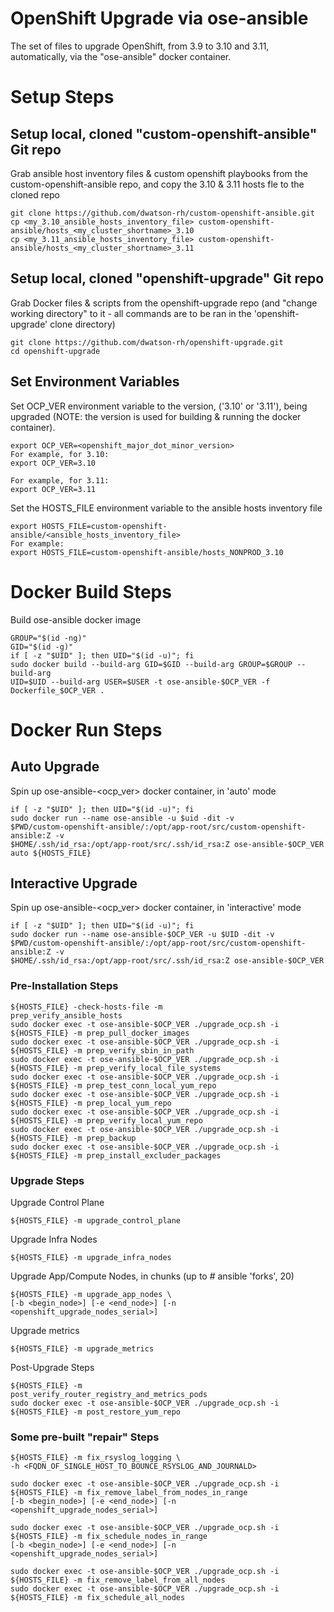 # OpenShift Upgrade via ose-ansible 
The set of files to upgrade OpenShift, from 3.9 to 3.10 and 3.11, automatically, via the "ose-ansible" docker container.

# Setup Steps
## Setup local, cloned "custom-openshift-ansible" Git repo
Grab ansible host inventory files & custom openshift playbooks from the custom-openshift-ansible repo, and copy the 3.10 & 3.11 hosts fle to the cloned repo
```
git clone https://github.com/dwatson-rh/custom-openshift-ansible.git
cp <my_3.10_ansible_hosts_inventory_file> custom-openshift-ansible/hosts_<my_cluster_shortname>_3.10
cp <my_3.11_ansible_hosts_inventory_file> custom-openshift-ansible/hosts_<my_cluster_shortname>_3.11
```

## Setup local, cloned "openshift-upgrade" Git repo
Grab Docker files & scripts from the openshift-upgrade repo (and "change working directory" to it - all commands are to be ran in the
'openshift-upgrade' clone directory)
```
git clone https://github.com/dwatson-rh/openshift-upgrade.git
cd openshift-upgrade
```


## Set Environment Variables
Set OCP_VER environment variable to the version, ('3.10' or '3.11'), being upgraded (NOTE: the version is used for building & running the docker container).
```
export OCP_VER=<openshift_major_dot_minor_version>
For example, for 3.10:
export OCP_VER=3.10

For example, for 3.11:
export OCP_VER=3.11
```

Set the HOSTS_FILE environment variable to the ansible hosts inventory file
```
export HOSTS_FILE=custom-openshift-ansible/<ansible_hosts_inventory_file>
For example:
export HOSTS_FILE=custom-openshift-ansible/hosts_NONPROD_3.10
```
# Docker Build Steps
Build ose-ansible docker image
```
GROUP="$(id -ng)"
GID="$(id -g)"
if [ -z "$UID" ]; then UID="$(id -u)"; fi
sudo docker build --build-arg GID=$GID --build-arg GROUP=$GROUP --build-arg
UID=$UID --build-arg USER=$USER -t ose-ansible-$OCP_VER -f
Dockerfile_$OCP_VER .
```

# Docker Run Steps
## Auto Upgrade
Spin up ose-ansible-<ocp_ver> docker container, in 'auto' mode
```
if [ -z "$UID" ]; then UID="$(id -u)"; fi
sudo docker run --name ose-ansible -u $uid -dit -v
$PWD/custom-openshift-ansible/:/opt/app-root/src/custom-openshift-ansible:Z -v
$HOME/.ssh/id_rsa:/opt/app-root/src/.ssh/id_rsa:Z ose-ansible-$OCP_VER
auto ${HOSTS_FILE}
```

## Interactive Upgrade
Spin up ose-ansible-<ocp_ver> docker container, in 'interactive' mode
```
if [ -z "$UID" ]; then UID="$(id -u)"; fi
sudo docker run --name ose-ansible-$OCP_VER -u $UID -dit -v
$PWD/custom-openshift-ansible/:/opt/app-root/src/custom-openshift-ansible:Z -v
$HOME/.ssh/id_rsa:/opt/app-root/src/.ssh/id_rsa:Z ose-ansible-$OCP_VER
```

### Pre-Installation Steps
```sudo docker exec -t ose-ansible-$OCP_VER ./upgrade_ocp.sh -i
${HOSTS_FILE} -check-hosts-file -m
prep_verify_ansible_hosts
sudo docker exec -t ose-ansible-$OCP_VER ./upgrade_ocp.sh -i
${HOSTS_FILE} -m prep_pull_docker_images
sudo docker exec -t ose-ansible-$OCP_VER ./upgrade_ocp.sh -i
${HOSTS_FILE} -m prep_verify_sbin_in_path
sudo docker exec -t ose-ansible-$OCP_VER ./upgrade_ocp.sh -i
${HOSTS_FILE} -m prep_verify_local_file_systems
sudo docker exec -t ose-ansible-$OCP_VER ./upgrade_ocp.sh -i
${HOSTS_FILE} -m prep_test_conn_local_yum_repo
sudo docker exec -t ose-ansible-$OCP_VER ./upgrade_ocp.sh -i
${HOSTS_FILE} -m prep_local_yum_repo
sudo docker exec -t ose-ansible-$OCP_VER ./upgrade_ocp.sh -i
${HOSTS_FILE} -m prep_verify_local_yum_repo
sudo docker exec -t ose-ansible-$OCP_VER ./upgrade_ocp.sh -i
${HOSTS_FILE} -m prep_backup
sudo docker exec -t ose-ansible-$OCP_VER ./upgrade_ocp.sh -i
${HOSTS_FILE} -m prep_install_excluder_packages
```
### Upgrade Steps

Upgrade Control Plane
```sudo docker exec -t ose-ansible-$OCP_VER ./upgrade_ocp.sh -i
${HOSTS_FILE} -m upgrade_control_plane
```
Upgrade Infra Nodes
```sudo docker exec -t ose-ansible-$OCP_VER ./upgrade_ocp.sh -i
${HOSTS_FILE} -m upgrade_infra_nodes
```
Upgrade App/Compute Nodes, in chunks (up to # ansible 'forks', 20)
```sudo docker exec -t ose-ansible-$OCP_VER ./upgrade_ocp.sh -i
${HOSTS_FILE} -m upgrade_app_nodes \
[-b <begin_node>] [-e <end_node>] [-n <openshift_upgrade_nodes_serial>]
```

Upgrade metrics
```sudo docker exec -t ose-ansible-$OCP_VER ./upgrade_ocp.sh -i
${HOSTS_FILE} -m upgrade_metrics
```
Post-Upgrade Steps
```sudo docker exec -t ose-ansible-$OCP_VER ./upgrade_ocp.sh -i
${HOSTS_FILE} -m
post_verify_router_registry_and_metrics_pods
sudo docker exec -t ose-ansible-$OCP_VER ./upgrade_ocp.sh -i
${HOSTS_FILE} -m post_restore_yum_repo
```
### Some pre-built "repair" Steps
```sudo docker exec -t ose-ansible-$OCP_VER ./upgrade_ocp.sh -i
${HOSTS_FILE} -m fix_rsyslog_logging \
-h <FQDN_OF_SINGLE_HOST_TO_BOUNCE_RSYSLOG_AND_JOURNALD>

sudo docker exec -t ose-ansible-$OCP_VER ./upgrade_ocp.sh -i
${HOSTS_FILE} -m fix_remove_label_from_nodes_in_range
[-b <begin_node>] [-e <end_node>] [-n <openshift_upgrade_nodes_serial>]

sudo docker exec -t ose-ansible-$OCP_VER ./upgrade_ocp.sh -i
${HOSTS_FILE} -m fix_schedule_nodes_in_range
[-b <begin_node>] [-e <end_node>] [-n <openshift_upgrade_nodes_serial>]

sudo docker exec -t ose-ansible-$OCP_VER ./upgrade_ocp.sh -i
${HOSTS_FILE} -m fix_remove_label_from_all_nodes
sudo docker exec -t ose-ansible-$OCP_VER ./upgrade_ocp.sh -i
${HOSTS_FILE} -m fix_schedule_all_nodes
```


